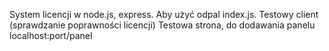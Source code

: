 System licencji w node.js, express.
Aby użyć odpal index.js.
Testowy client (sprawdzanie poprawności licencji)
Testowa strona, do dodawania panelu localhost:port/panel
